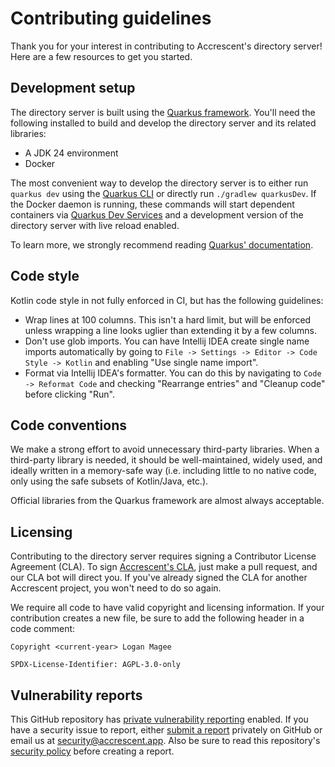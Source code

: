 # Contributing guidelines

Thank you for your interest in contributing to Accrescent's directory server! Here are a few
resources to get you started.

## Development setup

The directory server is built using the [Quarkus framework]. You'll need the following installed to
build and develop the directory server and its related libraries:

- A JDK 24 environment
- Docker

The most convenient way to develop the directory server is to either run `quarkus dev` using the
[Quarkus CLI] or directly run `./gradlew quarkusDev`. If the Docker daemon is running, these
commands will start dependent containers via [Quarkus Dev Services] and a development version of the
directory server with live reload enabled.

To learn more, we strongly recommend reading [Quarkus' documentation].

## Code style

Kotlin code style in not fully enforced in CI, but has the following guidelines:

- Wrap lines at 100 columns. This isn't a hard limit, but will be enforced unless wrapping a line
  looks uglier than extending it by a few columns.
- Don't use glob imports. You can have Intellij IDEA create single name imports automatically by
  going to `File -> Settings -> Editor -> Code Style -> Kotlin` and enabling "Use single name
  import".
- Format via Intellij IDEA's formatter. You can do this by navigating to `Code -> Reformat Code` and
  checking "Rearrange entries" and "Cleanup code" before clicking "Run".

## Code conventions

We make a strong effort to avoid unnecessary third-party libraries. When a third-party library is
needed, it should be well-maintained, widely used, and ideally written in a memory-safe way (i.e.
including little to no native code, only using the safe subsets of Kotlin/Java, etc.).

Official libraries from the Quarkus framework are almost always acceptable.

## Licensing

Contributing to the directory server requires signing a Contributor License Agreement (CLA). To sign
[Accrescent's CLA], just make a pull request, and our CLA bot will direct you. If you've already
signed the CLA for another Accrescent project, you won't need to do so again.

We require all code to have valid copyright and licensing information. If your contribution creates
a new file, be sure to add the following header in a code comment:

```
Copyright <current-year> Logan Magee

SPDX-License-Identifier: AGPL-3.0-only
```

## Vulnerability reports

This GitHub repository has [private vulnerability reporting] enabled. If you have a security issue
to report, either [submit a report] privately on GitHub or email us at <security@accrescent.app>.
Also be sure to read this repository's [security policy] before creating a report.

[Accrescent's CLA]: https://gist.github.com/lberrymage/1be5c6a041131b9fd0b54b442023ad21
[private vulnerability reporting]: https://github.blog/security/supply-chain-security/private-vulnerability-reporting-now-generally-available/
[Quarkus CLI]: https://quarkus.io/guides/cli-tooling
[Quarkus Dev Services]: https://quarkus.io/guides/dev-services
[Quarkus framework]: https://quarkus.io/
[Quarkus' documentation]: https://quarkus.io/guides/
[security policy]: SECURITY.md
[submit a report]: https://docs.github.com/en/code-security/security-advisories/guidance-on-reporting-and-writing-information-about-vulnerabilities/privately-reporting-a-security-vulnerability#privately-reporting-a-security-vulnerability
